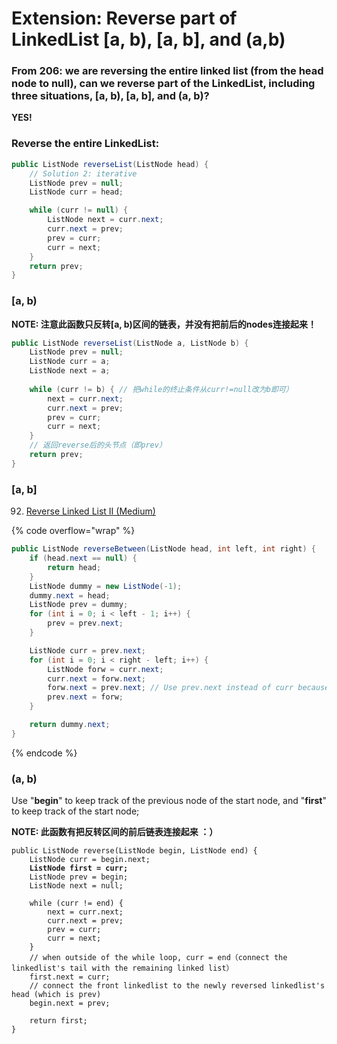 # Extension: Reverse part of LinkedList \[a, b), \[a, b], and (a,b)

### From 206: we are reversing the entire linked list (from the head node to null), can we reverse part of the LinkedList, including three situations, \[a, b), \[a, b], and (a, b)?

**YES!**



### Reverse the entire LinkedList:

```java
public ListNode reverseList(ListNode head) {
    // Solution 2: iterative
    ListNode prev = null;
    ListNode curr = head;

    while (curr != null) {
        ListNode next = curr.next;
        curr.next = prev;
        prev = curr;
        curr = next;
    }
    return prev;
}
```

### \[a, b)

**NOTE: 注意此函数只反转\[a, b)区间的链表，并没有把前后的nodes连接起来！**

```java
public ListNode reverseList(ListNode a, ListNode b) {
    ListNode prev = null;
    ListNode curr = a;
    ListNode next = a;
    
    while (curr != b) { // 把while的终止条件从curr!=null改为b即可）
        next = curr.next;
        curr.next = prev;
        prev = curr;
        curr = next;
    }
    // 返回reverse后的头节点（即prev）
    return prev;
}
```

### \[a, b]

92. [Reverse Linked List II (Medium)](../92.-reverse-linked-list-ii-medium.md)

{% code overflow="wrap" %}
```java
public ListNode reverseBetween(ListNode head, int left, int right) {
    if (head.next == null) {
        return head;
    }
    ListNode dummy = new ListNode(-1);
    dummy.next = head;
    ListNode prev = dummy;
    for (int i = 0; i < left - 1; i++) {
        prev = prev.next;
    }

    ListNode curr = prev.next;
    for (int i = 0; i < right - left; i++) {
        ListNode forw = curr.next;
        curr.next = forw.next;
        forw.next = prev.next; // Use prev.next instead of curr because prev.next always points to the already-reversed sub-linkedlist's head
        prev.next = forw;
    }

    return dummy.next;
}
```
{% endcode %}

### (a, b)

Use "**begin**" to keep track of the previous node of the start node, and "**first**" to keep track of the start node;

**NOTE: 此函数有把反转区间的前后链表连接起来 ：）**

<pre class="language-java" data-overflow="wrap"><code class="lang-java">public ListNode reverse(ListNode begin, ListNode end) {
    ListNode curr = begin.next;
<strong>    ListNode first = curr;
</strong>    ListNode prev = begin;
    ListNode next = null;
    
    while (curr != end) {
        next = curr.next;
        curr.next = prev;
        prev = curr;
        curr = next;
    }
    // when outside of the while loop, curr = end（connect the linkedlist's tail with the remaining linked list）
    first.next = curr;
    // connect the front linkedlist to the newly reversed linkedlist's head (which is prev)
    begin.next = prev;
    
    return first;
}
</code></pre>
